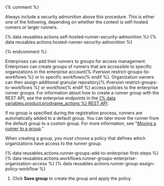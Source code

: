 {% comment %}

Always include a security admonition above this procedure. This is either one of the following, depending on whether the context is self-hosted runners or larger runners.

{% data reusables.actions.self-hosted-runner-security-admonition %}
{% data reusables.actions.hosted-runner-security-admonition %}

{% endcomment %}

Enterprises can add their runners to groups for access management. Enterprises can create groups of runners that are accessible to specific organizations in the enterprise account{% ifversion restrict-groups-to-workflows %} or to specific workflows{% endif %}. Organization owners can then assign additional granular repository{% ifversion restrict-groups-to-workflows %} or workflow{% endif %} access policies to the enterprise runner groups. For information about how to create a runner group with the REST API, see the enterprise endpoints in the [{% data variables.product.prodname_actions %} REST API](/rest/actions#self-hosted-runner-groups).

If no group is specified during the registration process, runners are automatically added to a default group. You can later move the runner from the default group to a custom group. For more information, see "[Moving a runner to a group](#moving-a-runner-to-a-group)."

When creating a group, you must choose a policy that defines which organizations have access to the runner group.

{% data reusables.actions.runner-groups-add-to-enterprise-first-steps %}
{% data reusables.actions.workflows.runner-groups-enterprise-organization-access %}
{% data reusables.actions.runner-group-assign-policy-workflow %}
1. Click **Save group** to create the group and apply the policy.
